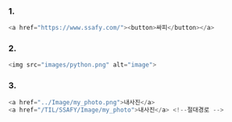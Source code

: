 ### 1.

```python
<a href="https://www.ssafy.com/"><button>싸피</button></a>
```



### 2.

```python
<img src="images/python.png" alt="image">
```



### 3. 

```python
<a href="../Image/my_photo.png">내사진</a>
<a href="/TIL/SSAFY/Image/my_photo">내사진</a> <!--절대경로 -->
```

